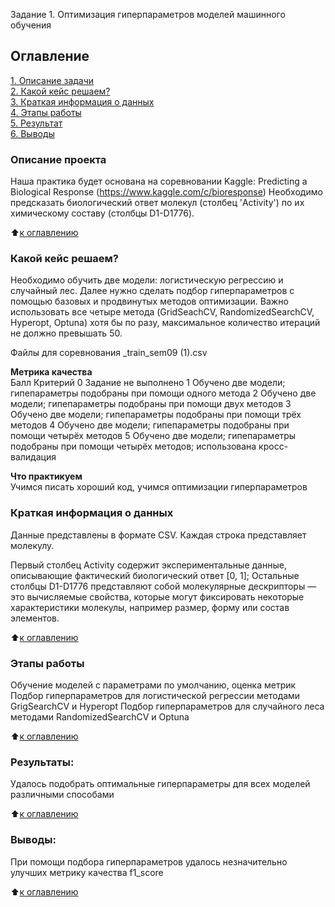 Задание 1. Оптимизация гиперпараметров моделей машинного обучения

## Оглавление  
[1. Описание задачи](#Описание)  
[2. Какой кейс решаем?](#Какой-кейс-решаем)  
[3. Краткая информация о данных](#Краткая-информация-о-данных)  
[4. Этапы работы](#Этапы-работы)  
[5. Результат](#Результат)    
[6. Выводы](#Выводы) 

### Описание проекта    
Наша практика будет основана на соревновании 
Kaggle: Predicting a Biological Response (https://www.kaggle.com/c/bioresponse)
Необходимо предсказать биологический ответ молекул (столбец 'Activity') по их химическому составу (столбцы D1-D1776).

:arrow_up:[к оглавлению](#Оглавление)


### Какой кейс решаем?    
Необходимо обучить две модели: логистическую регрессию и случайный лес. Далее нужно сделать подбор гиперпараметров с помощью базовых и продвинутых методов оптимизации. Важно использовать все четыре метода (GridSeachCV, RandomizedSearchCV, Hyperopt, Optuna) хотя бы по разу, максимальное количество итераций не должно превышать 50.

Файлы для соревнования
_train_sem09 (1).csv


**Метрика качества**     
Балл	Критерий
0	Задание не выполнено
1	Обучено две модели; гипепараметры подобраны при помощи одного метода
2	Обучено две модели; гипепараметры подобраны при помощи двух методов
3	Обучено две модели; гипепараметры подобраны при помощи трёх методов
4	Обучено две модели; гипепараметры подобраны при помощи четырёх методов
5	Обучено две модели; гипепараметры подобраны при помощи четырёх методов; использована кросс-валидация


**Что практикуем**     
Учимся писать хороший код, учимся оптимизации гиперпараметров

### Краткая информация о данных

Данные представлены в формате CSV.  Каждая строка представляет молекулу. 

Первый столбец Activity содержит экспериментальные данные, описывающие фактический биологический ответ [0, 1]; 
Остальные столбцы D1-D1776 представляют собой молекулярные дескрипторы — это вычисляемые свойства, которые могут фиксировать некоторые характеристики молекулы, например размер, форму или состав элементов.

:arrow_up:[к оглавлению](#Оглавление)


### Этапы работы  
Обучение моделей с параметрами по умолчанию, оценка метрик
Подбор гиперпараметров для логистической регрессии методами GrigSearchCV и Hyperopt
Подбор гиперпараметров для случайного леса методами RandomizedSearchCV и Optuna

:arrow_up:[к оглавлению](#Оглавление)


### Результаты:  
Удалось подобрать оптимальные гиперпараметры для всех моделей различными способами

:arrow_up:[к оглавлению](#Оглавление)


### Выводы:  
При помощи подбора гиперпараметров удалось незначительно улучших метрику качества f1_score

:arrow_up:[к оглавлению](#Оглавление)
